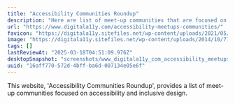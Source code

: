 ```yaml
---
title: "Accessibility Communities Roundup"
description: "Here are list of meet-up communities that are focused on accessibility & inclusive design, this is a good starting point for anyone who wants to get"
url: "https://www.digitala11y.com/accessibility-meetups-communities/"
favicon: "https://digitala11y.sitefiles.net/wp-content/uploads/2021/05/digital-a11y-logo-e1621173355118-75x75.png"
image: "https://digitala11y.sitefiles.net/wp-content/uploads/2014/10/71-1024x576.png"
tags: []
lastReviewAt: "2025-03-18T04:51:09.976Z"
desktopSnapshot: "screenshots/www_digitala11y_com_accessibility_meetups_communities.png"
uuid: "16aff770-572d-4bff-ba6d-007134e05e6f"
---
```

This website, 'Accessibility Communities Roundup', provides a list of meet-up communities focused on accessibility and inclusive design.
